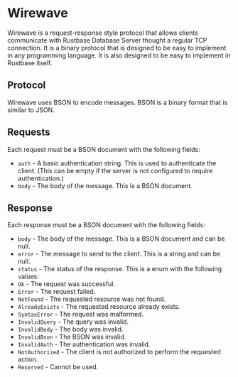 # Wirewave
Wirewave is a request-response style protocol that allows clients communicate with Rustbase Database Server thought a regular TCP connection.
It is a binary protocol that is designed to be easy to implement in any programming language. It is also designed to be easy to implement in Rustbase itself.

## Protocol
Wirewave uses BSON to encode messages. BSON is a binary format that is similar to JSON.

## Requests
Each request must be a BSON document with the following fields:
-   `auth` - A basic authentication string. This is used to authenticate the client. (This can be empty if the server is not configured to require authentication.)
-   `body` - The body of the message. This is a BSON document.

## Response
Each response must be a BSON document with the following fields:

-   `body` - The body of the message. This is a BSON document and can be null.
-   `error` - The message to send to the client. This is a string and can be null.
-   `status` - The status of the response. This is a enum with the following values:
 - `Ok` - The request was successful.
 - `Error` - The request failed.
 - `NotFound` - The requested resource was not found.
 - `AlreadyExists` - The requested resource already exists.
 - `SyntaxError` - The request was malformed.
 - `InvalidQuery` - The query was invalid.
 - `InvalidBody` - The body was invalid.
 - `InvalidBson` - The BSON was invalid.
 - `InvalidAuth` - The authentication was invalid.
 - `NotAuthorized` - The client is not authorized to perform the requested action.
 - `Reserved` - Cannot be used.